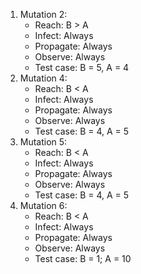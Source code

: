 1. Mutation 2:
   - Reach: B > A
   - Infect: Always
   - Propagate: Always
   - Observe: Always
   - Test case: B = 5, A = 4
2. Mutation 4:
   - Reach: B < A
   - Infect: Always
   - Propagate: Always
   - Observe: Always
   - Test case: B = 4, A = 5
3. Mutation 5:
   - Reach: B < A
   - Infect: Always
   - Propagate: Always
   - Observe: Always
   - Test case: B = 4, A = 5
4. Mutation 6:
   - Reach: B < A
   - Infect: Always
   - Propagate: Always
   - Observe: Always
   - Test case: B = 1; A = 10